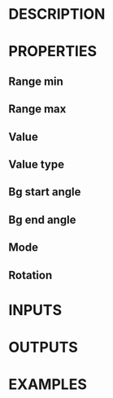 # DESCRIPTION

# PROPERTIES

## Range min

## Range max

## Value

## Value type

## Bg start angle

## Bg end angle

## Mode

## Rotation

# INPUTS

# OUTPUTS

# EXAMPLES
